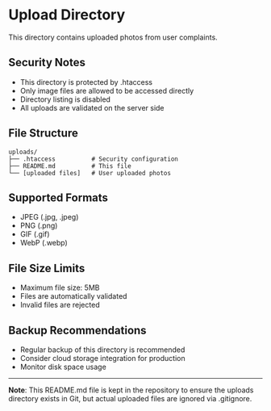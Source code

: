 # Upload Directory

This directory contains uploaded photos from user complaints.

## Security Notes

- This directory is protected by .htaccess
- Only image files are allowed to be accessed directly
- Directory listing is disabled
- All uploads are validated on the server side

## File Structure

```
uploads/
├── .htaccess          # Security configuration
├── README.md          # This file
└── [uploaded files]   # User uploaded photos
```

## Supported Formats

- JPEG (.jpg, .jpeg)
- PNG (.png)
- GIF (.gif)
- WebP (.webp)

## File Size Limits

- Maximum file size: 5MB
- Files are automatically validated
- Invalid files are rejected

## Backup Recommendations

- Regular backup of this directory is recommended
- Consider cloud storage integration for production
- Monitor disk space usage

---

**Note**: This README.md file is kept in the repository to ensure the uploads directory exists in Git, but actual uploaded files are ignored via .gitignore.
